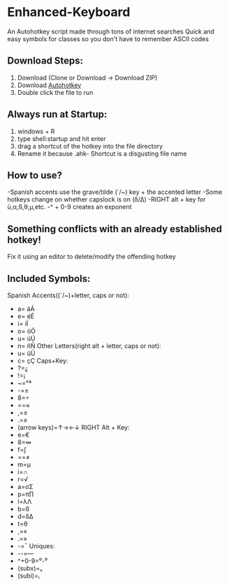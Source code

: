 # Enhanced-Keyboard
An Autohotkey script made through tons of internet searches
Quick and easy symbols for classes so you don't have to remember ASCII codes

## Download Steps:
1) Download (Clone or Download -> Download ZIP)
2) Download [Autohotkey](https://www.autohotkey.com/)
3) Double click the file to run

## Always run at Startup:
1) windows + R
2) type shell:startup and hit enter
3) drag a shortcut of the hotkey into the file directory
4) Rename it because .ahk- Shortcut is a disgusting file name

## How to use?
-Spanish accents use the grave/tilde (`/~) key + the accented letter
-Some hotkeys change on whether capslock is on (δ/Δ)
-RIGHT alt + key for ü,α,ß,θ,µ,etc.
-^ + 0-9 creates an exponent

## Something conflicts with an already established hotkey!
Fix it using an editor to delete/modify the offending hotkey

## Included Symbols:
Spanish Accents((`/~)+letter, caps or not): 
- a= áÁ 
- e= éÉ
- i= íÍ
- o= óÓ
- u= úÚ
- n= ñÑ
Other Letters(right alt + letter, caps or not): 
- u= üÜ
- c= çÇ 
Caps+Key: 
- ?=¿
- !=¡
- ~=°ª
- -=±
- 8=÷
- ==≈
- ,=≤
- .=≥
- (arrow keys)=↑→←↓
RIGHT Alt + Key: 
- e=€
- 8=∞
- f=∫
- ==≠
- m=µ
- i=∩
- r=√
- a=σΣ
- p=π∏
- l=λΛ
- b=ß
- d=δΔ
- t=θ
- ,=«
- .=»
- -=¯
Uniques: 
- --=—
- ^+0-9=⁰-⁹
- (subx)=ₓ
- (subi)=ᵢ
